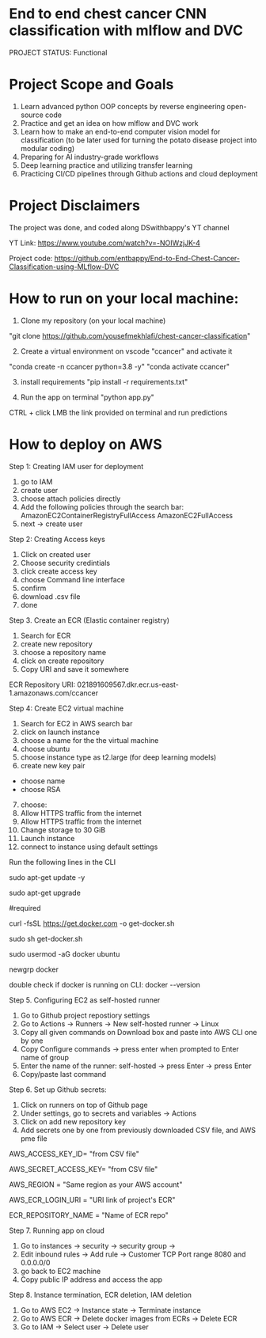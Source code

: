 # End to end chest cancer CNN classification with mlflow and DVC

PROJECT STATUS: Functional

# Project Scope and Goals

1. Learn advanced python OOP concepts by reverse engineering open-source code
2. Practice and get an idea on how mlflow and DVC work  
3. Learn how to make an end-to-end computer vision model for classification (to be later used for turning the potato disease project into modular coding)
4. Preparing for AI industry-grade workflows
5. Deep learning practice and utilizing transfer learning
6. Practicing CI/CD pipelines through Github actions and cloud deployment


# Project Disclaimers 

The project was done, and coded along DSwithbappy's YT channel 

YT Link: https://www.youtube.com/watch?v=-NOIWzjJK-4

Project code: https://github.com/entbappy/End-to-End-Chest-Cancer-Classification-using-MLflow-DVC

# How to run on your local machine: 

1. Clone my repository (on your local machine)

"git clone https://github.com/yousefmekhlafi/chest-cancer-classification"

2. Create a virtual environment on vscode "ccancer" and activate it

"conda create -n ccancer python=3.8 -y"
"conda activate ccancer"

3. install requirements
"pip install -r requirements.txt"

4. Run the app on terminal
"python app.py"

CTRL + click LMB the link provided on terminal and run predictions  


# How to deploy on AWS 

Step 1: Creating IAM user for deployment 

1. go to IAM
2. create user 
3. choose attach policies directly 
4. Add the following policies through the search bar:
AmazonEC2ContainerRegistryFullAccess
AmazonEC2FullAccess
5. next -> create user 


Step 2: Creating Access keys

1. Click on created user  
2. Choose security credintials
3. click create access key
4. choose Command line interface 
5. confirm 
6. download .csv file
7. done


Step 3. Create an ECR (Elastic container registry)

1. Search for ECR
2. create new repository
3. choose a repository name 
4. click on create repository
5. Copy URI and save it somewhere 

ECR Repository URI:
021891609567.dkr.ecr.us-east-1.amazonaws.com/ccancer

Step 4: Create EC2 virtual machine

1. Search for EC2 in AWS search bar
2. click on launch instance
3. choose a name for the the virtual machine
4. choose ubuntu 
5. choose instance type as t2.large (for deep learning models)
6. create new key pair
- choose name
- choose RSA
7. choose:
1. Allow HTTPS traffic from the internet
2. Allow HTTPS traffic from the internet 
8. Change storage to 30 GiB
9. Launch instance
10. connect to instance using default settings

Run the following lines in the CLI

sudo apt-get update -y

sudo apt-get upgrade

#required

curl -fsSL https://get.docker.com -o get-docker.sh

sudo sh get-docker.sh

sudo usermod -aG docker ubuntu

newgrp docker

double check if docker is running on CLI:
docker --version


Step 5. Configuring EC2 as self-hosted runner

1. Go to Github project repostiory settings
2. Go to Actions -> Runners -> New self-hosted runner -> Linux
3. Copy all given commands on Download box and paste into AWS CLI one by one
4. Copy Configure commands -> press enter when prompted to Enter name of group
5. Enter the name of the runner: self-hosted -> press Enter -> press Enter
6. Copy/paste last command 

Step 6. Set up Github secrets: 

1. Click on runners on top of Github page
2. Under settings, go to secrets and variables -> Actions
3. Click on add new repository key
4. Add secrets one by one from previously downloaded CSV file, and AWS pme file

AWS_ACCESS_KEY_ID= "from CSV file"

AWS_SECRET_ACCESS_KEY= "from CSV file"

AWS_REGION = "Same region as your AWS account"

AWS_ECR_LOGIN_URI = "URI link of project's ECR"

ECR_REPOSITORY_NAME = "Name of ECR repo"

Step 7. Running app on cloud

1. Go to instances -> security -> security group -> 
2. Edit inbound rules -> Add rule -> Customer TCP Port range 8080 and 0.0.0.0/0
3. go back to EC2 machine
4. Copy public IP address and access the app

Step 8. Instance termination, ECR deletion, IAM deletion

1. Go to AWS EC2 -> Instance state -> Terminate instance
2. Go to AWS ECR -> Delete docker images from ECRs -> Delete ECR  
3. Go to IAM -> Select user -> Delete user




